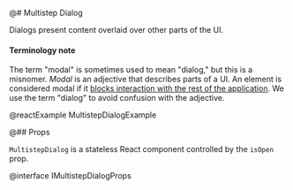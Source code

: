 @# Multistep Dialog

Dialogs present content overlaid over other parts of the UI.

<div class="@ns-callout @ns-intent-primary @ns-icon-info-sign">
    <h4 class="@ns-heading">Terminology note</h4>

The term "modal" is sometimes used to mean "dialog," but this is a misnomer.
_Modal_ is an adjective that describes parts of a UI.
An element is considered modal if it
[blocks interaction with the rest of the application](https://en.wikipedia.org/wiki/Modal_window).
We use the term "dialog" to avoid confusion with the adjective.

</div>

@reactExample MultistepDialogExample

@## Props

`MultistepDialog` is a stateless React component controlled by the `isOpen` prop.

@interface IMultistepDialogProps
